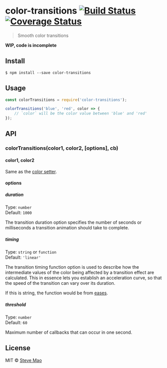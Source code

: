 # color-transitions [![Build Status](https://travis-ci.org/stevemao/color-transitions.svg?branch=master)](https://travis-ci.org/stevemao/color-transitions) [![Coverage Status](https://coveralls.io/repos/github/stevemao/color-transitions/badge.svg?branch=master)](https://coveralls.io/github/stevemao/color-transitions?branch=master)

> Smooth color transitions


**WIP, code is incomplete**

## Install

```
$ npm install --save color-transitions
```


## Usage

```js
const colorTransitions = require('color-transitions');

colorTransitions('blue', 'red', color => {
	// `color` will be the color value between 'blue' and 'red'
});
```


## API

### colorTransitions(color1, color2, [options], cb)

#### color1, color2

Same as the [color setter](https://github.com/Qix-/color#setters).

#### options

##### duration

Type: `number`<br>
Default: `1000`

The transition duration option specifies the number of seconds or milliseconds a transition animation should take to complete.

##### timing

Type: `string` or `function`<br>
Default: `'linear'`

The transition timing function option is used to describe how the intermediate values of the color being affected by a transition effect are calculated. This in essence lets you establish an acceleration curve, so that the speed of the transition can vary over its duration.

If this is string, the function would be from [eases](https://github.com/mattdesl/eases).

##### threshold

Type: `number`<br>
Default: `60`

Maximum number of callbacks that can occur in one second.


## License

MIT © [Steve Mao](https://github.com/stevemao)
